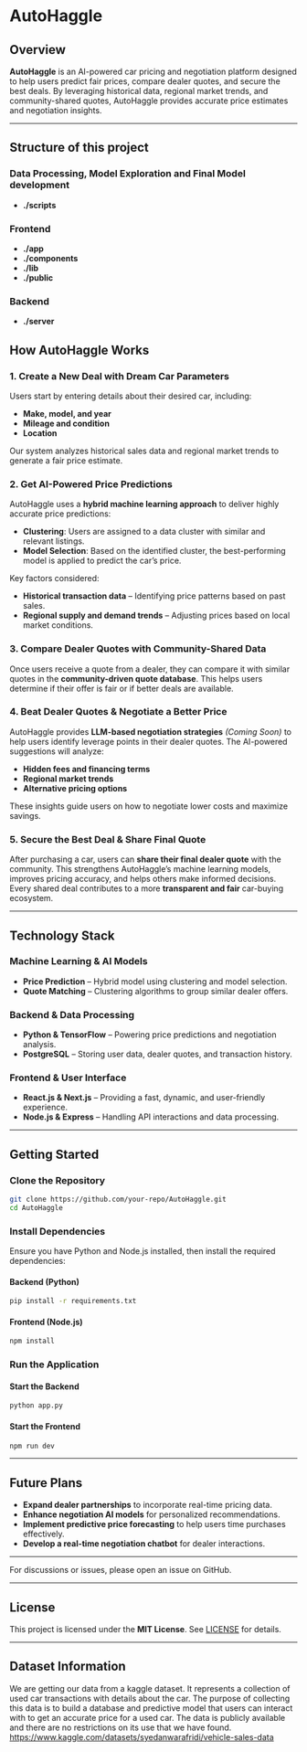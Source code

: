 # AutoHaggle

## Overview
**AutoHaggle** is an AI-powered car pricing and negotiation platform designed to help users predict fair prices, compare dealer quotes, and secure the best deals. By leveraging historical data, regional market trends, and community-shared quotes, AutoHaggle provides accurate price estimates and negotiation insights.

---

## Structure of this project

### Data Processing, Model Exploration and Final Model development
- **./scripts**

### Frontend
- **./app**
- **./components**
- **./lib**
- **./public**

### Backend
- **./server**

## How AutoHaggle Works

### 1. Create a New Deal with Dream Car Parameters
Users start by entering details about their desired car, including:
- **Make, model, and year**
- **Mileage and condition**
- **Location**  

Our system analyzes historical sales data and regional market trends to generate a fair price estimate.

### 2. Get AI-Powered Price Predictions
AutoHaggle uses a **hybrid machine learning approach** to deliver highly accurate price predictions:
- **Clustering**: Users are assigned to a data cluster with similar and relevant listings.
- **Model Selection**: Based on the identified cluster, the best-performing model is applied to predict the car’s price.

Key factors considered:
- **Historical transaction data** – Identifying price patterns based on past sales.
- **Regional supply and demand trends** – Adjusting prices based on local market conditions.

### 3. Compare Dealer Quotes with Community-Shared Data
Once users receive a quote from a dealer, they can compare it with similar quotes in the **community-driven quote database**. This helps users determine if their offer is fair or if better deals are available.

### 4. Beat Dealer Quotes & Negotiate a Better Price
AutoHaggle provides **LLM-based negotiation strategies** *(Coming Soon)* to help users identify leverage points in their dealer quotes. The AI-powered suggestions will analyze:
- **Hidden fees and financing terms**
- **Regional market trends**
- **Alternative pricing options**  

These insights guide users on how to negotiate lower costs and maximize savings.

### 5. Secure the Best Deal & Share Final Quote
After purchasing a car, users can **share their final dealer quote** with the community. This strengthens AutoHaggle’s machine learning models, improves pricing accuracy, and helps others make informed decisions. Every shared deal contributes to a more **transparent and fair** car-buying ecosystem.

---

## Technology Stack

### **Machine Learning & AI Models**
- **Price Prediction** – Hybrid model using clustering and model selection.
- **Quote Matching** – Clustering algorithms to group similar dealer offers.

### **Backend & Data Processing**
- **Python & TensorFlow** – Powering price predictions and negotiation analysis.
- **PostgreSQL** – Storing user data, dealer quotes, and transaction history.

### **Frontend & User Interface**
- **React.js & Next.js** – Providing a fast, dynamic, and user-friendly experience.
- **Node.js & Express** – Handling API interactions and data processing.

---

## Getting Started

### **Clone the Repository**
```sh
git clone https://github.com/your-repo/AutoHaggle.git
cd AutoHaggle
```

### **Install Dependencies**
Ensure you have Python and Node.js installed, then install the required dependencies:

#### **Backend (Python)**
```sh
pip install -r requirements.txt
```

#### **Frontend (Node.js)**
```sh
npm install
```

### **Run the Application**
#### **Start the Backend**
```sh
python app.py
```

#### **Start the Frontend**
```sh
npm run dev
```

---

## Future Plans
- **Expand dealer partnerships** to incorporate real-time pricing data.
- **Enhance negotiation AI models** for personalized recommendations.
- **Implement predictive price forecasting** to help users time purchases effectively.
- **Develop a real-time negotiation chatbot** for dealer interactions.

---


For discussions or issues, please open an issue on GitHub.

---

## License
This project is licensed under the **MIT License**. See [LICENSE](LICENSE) for details.

---

## Dataset Information
We are getting our data from a kaggle dataset. It represents a collection of used car transactions with details about the car. The purpose of collecting this data is to build a database and predictive model that users can interact with to get an accurate price for a used car. The data is publicly available and there are no restrictions on its use that we have found.
https://www.kaggle.com/datasets/syedanwarafridi/vehicle-sales-data